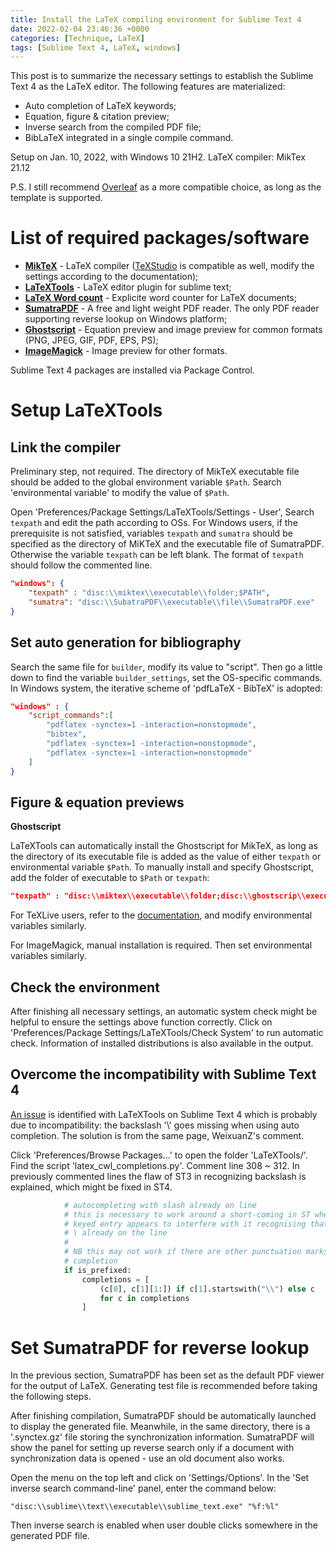 ```yaml
---
title: Install the LaTeX compiling environment for Sublime Text 4
date: 2022-02-04 23:46:36 +0000
categories: [Technique, LaTeX]
tags: [Sublime Text 4, LaTeX, windows]
---
```


This post is to summarize the necessary settings to establish the Sublime Text 4 as the LaTeX editor. The following features are materialized: 

- Auto completion of LaTeX keywords;  
- Equation, figure & citation preview;  
- Inverse search from the compiled PDF file;  
- BibLaTeX integrated in a single compile command.  

Setup on Jan. 10, 2022, with Windows 10 21H2. LaTeX compiler: MikTex 21.12

P.S. I still recommend [Overleaf](https://www.overleaf.com/) as a more compatible choice, as long as the template is supported. 

# List of required packages/software

- [**MikTeX**](https://miktex.org/download) - LaTeX compiler ([TeXStudio](http://texstudio.sourceforge.net/) is compatible as well, modify the settings according to the documentation);  
- [**LaTeXTools**](https://latextools.readthedocs.io/en/latest/) - LaTeX editor plugin for sublime text;  
- [**LaTeX Word count**](https://packagecontrol.io/packages/LaTeX%20Word%20Count) - Explicite word counter for LaTeX documents;  
- [**SumatraPDF**](https://www.sumatrapdfreader.org/free-pdf-reader) - A free and light weight PDF reader. The only PDF reader supporting reverse lookup on Windows platform;  
- [**Ghostscript**](https://www.ghostscript.com/) - Equation preview and image preview for common formats (PNG, JPEG, GIF, PDF, EPS, PS);  
- [**ImageMagick**](https://imagemagick.org/index.php) - Image preview for other formats.  

Sublime Text 4 packages are installed via Package Control. 

# Setup LaTeXTools
## Link the compiler

Preliminary step, not required. The directory of MikTeX executable file should be added to the global environment variable `$Path`. Search 'environmental variable' to modify the value of `$Path`. 

Open 'Preferences/Package Settings/LaTeXTools/Settings - User', Search `texpath` and edit the path according to OSs. For Windows users, if the prerequisite is not satisfied, variables `texpath` and `sumatra` should be specified as the directory of MiKTeX and the executable file of SumatraPDF. Otherwise the variable `texpath` can be left blank. The format of `texpath` should follow the commented line. 

``` json
"windows": {
    "texpath" : "disc:\\miktex\\executable\\folder;$PATH",
    "sumatra": "disc:\\SubatraPDF\\executable\\file\\SumatraPDF.exe"
}
```

## Set auto generation for bibliography

Search the same file for `builder`, modify its value to "script". Then go a little down to find the variable `builder_settings`, set the OS-specific commands. In Windows system, the iterative scheme of 'pdfLaTeX - BibTeX' is adopted: 

``` json
"windows" : {
	"script_commands":[
		"pdflatex -synctex=1 -interaction=nonstopmode",
		"bibtex",
		"pdflatex -synctex=1 -interaction=nonstopmode",
		"pdflatex -synctex=1 -interaction=nonstopmode"
	]
}
```

## Figure & equation previews

**Ghostscript**

LaTeXTools can automatically install the Ghostscript for MikTeX, as long as the directory of its executable file is added as the value of either `texpath` or environmental variable `$Path`. To manually install and specify Ghostscript, add the folder of executable to `$Path` or `texpath`: 

``` json
"texpath" : "disc:\\miktex\\executable\\folder;disc:\\ghostscrip\\executable\\folder;$PATH"
```

For TeXLive users, refer to the [documentation](https://latextools.readthedocs.io/en/latest/install/#windows), and modify environmental variables similarly. 

For ImageMagick, manual installation is required. Then set environmental variables similarly. 

## Check the environment

After finishing all necessary settings, an automatic system check might be helpful to ensure the settings above function correctly. Click on 'Preferences/Package Settings/LaTeXTools/Check System' to run automatic check. Information of installed distributions is also available in the output. 

## Overcome the incompatibility with Sublime Text 4

[An issue](https://github.com/SublimeText/LaTeXTools/issues/1506) is identified with LaTeXTools on Sublime Text 4 which is probably due to incompatibility: the backslash '\\' goes missing when using auto completion. The solution is from the same page, WeixuanZ's comment. 

Click 'Preferences/Browse Packages...' to open the folder 'LaTeXTools/'. Find the script 'latex_cwl_completions.py'. Comment line 308 ~ 312. In previously commented lines the flaw of ST3 in recognizing backslash is explained, which might be fixed in ST4. 

``` python
            # autocompleting with slash already on line
            # this is necessary to work around a short-coming in ST where having a
            # keyed entry appears to interfere with it recognising that there is a
            # \ already on the line
            #
            # NB this may not work if there are other punctuation marks in the
            # completion
            if is_prefixed:
                completions = [
                    (c[0], c[1][1:]) if c[1].startswith("\\") else c
                    for c in completions
                ]
```

# Set SumatraPDF for reverse lookup
In the previous section, SumatraPDF has been set as the default PDF viewer for the output of LaTeX. Generating test file is recommended before taking the following steps. 

After finishing compilation, SumatraPDF should be automatically launched to display the generated file. Meanwhile, in the same directory, there is a '.synctex.gz' file storing the synchronization information. SumatraPDF will show the panel for setting up reverse search only if a document with synchronization data is opened - use an old document also works. 

Open the menu on the top left and click on 'Settings/Options'. In the 'Set inverse search command-line' panel, enter the command below: 

``` console
"disc:\\sublime\\text\\executable\\sublime_text.exe" "%f:%l"
```

Then inverse search is enabled when user double clicks somewhere in the generated PDF file. 

